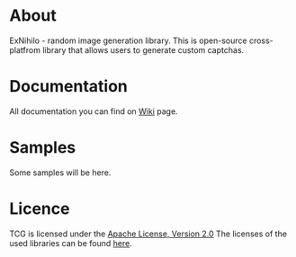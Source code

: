 # About
ExNihilo - random image generation library. This is open-source cross-platfrom library that allows users to generate custom captchas.

# Documentation
All documentation you can find on [Wiki](https://github.com/Computr1x/TCG/wiki) page.

# Samples
Some samples will be here.

# Licence
TCG is licensed under the [Apache License, Version 2.0](https://www.apache.org/licenses/LICENSE-2.0 "Apache License, Version 2.0")
The licenses of the used libraries can be found [here](https://github.com/Computr1x/TCG/blob/master/THIRD-PARTY-NOTICES.TXT).
